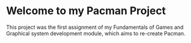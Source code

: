 # Welcome to my Pacman Project

This project was the first assignment of my Fundamentals of Games and Graphical system development module, which aims to re-create Pacman. 
